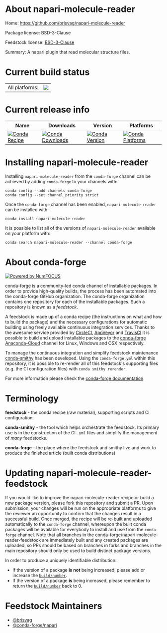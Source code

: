 About napari-molecule-reader
============================

Home: https://github.com/brisvag/napari-molecule-reader

Package license: BSD-3-Clause

Feedstock license: [BSD-3-Clause](https://github.com/conda-forge/napari-molecule-reader-feedstock/blob/master/LICENSE.txt)

Summary: A napari plugin that read molecular structure files.

Current build status
====================


<table><tr><td>All platforms:</td>
    <td>
      <a href="https://dev.azure.com/conda-forge/feedstock-builds/_build/latest?definitionId=15225&branchName=master">
        <img src="https://dev.azure.com/conda-forge/feedstock-builds/_apis/build/status/napari-molecule-reader-feedstock?branchName=master">
      </a>
    </td>
  </tr>
</table>

Current release info
====================

| Name | Downloads | Version | Platforms |
| --- | --- | --- | --- |
| [![Conda Recipe](https://img.shields.io/badge/recipe-napari--molecule--reader-green.svg)](https://anaconda.org/conda-forge/napari-molecule-reader) | [![Conda Downloads](https://img.shields.io/conda/dn/conda-forge/napari-molecule-reader.svg)](https://anaconda.org/conda-forge/napari-molecule-reader) | [![Conda Version](https://img.shields.io/conda/vn/conda-forge/napari-molecule-reader.svg)](https://anaconda.org/conda-forge/napari-molecule-reader) | [![Conda Platforms](https://img.shields.io/conda/pn/conda-forge/napari-molecule-reader.svg)](https://anaconda.org/conda-forge/napari-molecule-reader) |

Installing napari-molecule-reader
=================================

Installing `napari-molecule-reader` from the `conda-forge` channel can be achieved by adding `conda-forge` to your channels with:

```
conda config --add channels conda-forge
conda config --set channel_priority strict
```

Once the `conda-forge` channel has been enabled, `napari-molecule-reader` can be installed with:

```
conda install napari-molecule-reader
```

It is possible to list all of the versions of `napari-molecule-reader` available on your platform with:

```
conda search napari-molecule-reader --channel conda-forge
```


About conda-forge
=================

[![Powered by
NumFOCUS](https://img.shields.io/badge/powered%20by-NumFOCUS-orange.svg?style=flat&colorA=E1523D&colorB=007D8A)](https://numfocus.org)

conda-forge is a community-led conda channel of installable packages.
In order to provide high-quality builds, the process has been automated into the
conda-forge GitHub organization. The conda-forge organization contains one repository
for each of the installable packages. Such a repository is known as a *feedstock*.

A feedstock is made up of a conda recipe (the instructions on what and how to build
the package) and the necessary configurations for automatic building using freely
available continuous integration services. Thanks to the awesome service provided by
[CircleCI](https://circleci.com/), [AppVeyor](https://www.appveyor.com/)
and [TravisCI](https://travis-ci.com/) it is possible to build and upload installable
packages to the [conda-forge](https://anaconda.org/conda-forge)
[Anaconda-Cloud](https://anaconda.org/) channel for Linux, Windows and OSX respectively.

To manage the continuous integration and simplify feedstock maintenance
[conda-smithy](https://github.com/conda-forge/conda-smithy) has been developed.
Using the ``conda-forge.yml`` within this repository, it is possible to re-render all of
this feedstock's supporting files (e.g. the CI configuration files) with ``conda smithy rerender``.

For more information please check the [conda-forge documentation](https://conda-forge.org/docs/).

Terminology
===========

**feedstock** - the conda recipe (raw material), supporting scripts and CI configuration.

**conda-smithy** - the tool which helps orchestrate the feedstock.
                   Its primary use is in the construction of the CI ``.yml`` files
                   and simplify the management of *many* feedstocks.

**conda-forge** - the place where the feedstock and smithy live and work to
                  produce the finished article (built conda distributions)


Updating napari-molecule-reader-feedstock
=========================================

If you would like to improve the napari-molecule-reader recipe or build a new
package version, please fork this repository and submit a PR. Upon submission,
your changes will be run on the appropriate platforms to give the reviewer an
opportunity to confirm that the changes result in a successful build. Once
merged, the recipe will be re-built and uploaded automatically to the
`conda-forge` channel, whereupon the built conda packages will be available for
everybody to install and use from the `conda-forge` channel.
Note that all branches in the conda-forge/napari-molecule-reader-feedstock are
immediately built and any created packages are uploaded, so PRs should be based
on branches in forks and branches in the main repository should only be used to
build distinct package versions.

In order to produce a uniquely identifiable distribution:
 * If the version of a package **is not** being increased, please add or increase
   the [``build/number``](https://docs.conda.io/projects/conda-build/en/latest/resources/define-metadata.html#build-number-and-string).
 * If the version of a package **is** being increased, please remember to return
   the [``build/number``](https://docs.conda.io/projects/conda-build/en/latest/resources/define-metadata.html#build-number-and-string)
   back to 0.

Feedstock Maintainers
=====================

* [@brisvag](https://github.com/brisvag/)
* [@conda-forge/napari](https://github.com/conda-forge/napari/)

